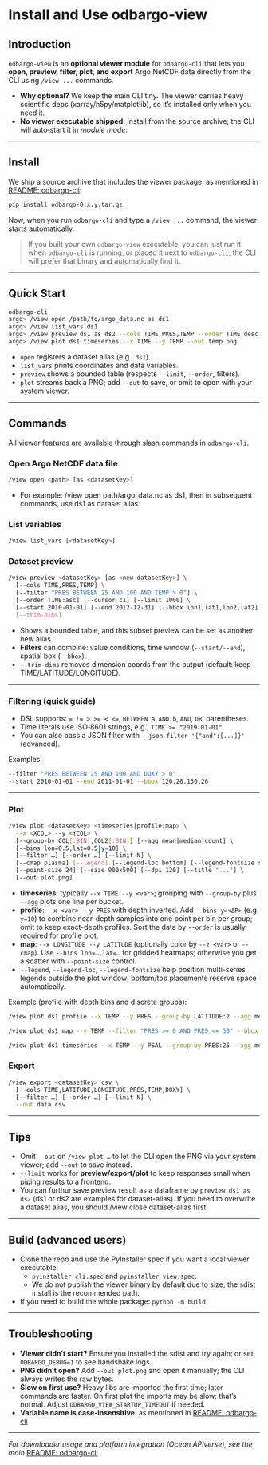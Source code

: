 # Install and Use odbargo-view

## Introduction

`odbargo-view` is an **optional viewer module** for `odbargo-cli` that lets you **open, preview, filter, plot, and export** Argo NetCDF data directly from the CLI using `/view ...` commands.

* **Why optional?** We keep the main CLI tiny. The viewer carries heavy scientific deps (xarray/h5py/matplotlib), so it’s installed only when you need it.
* **No viewer executable shipped.** Install from the source archive; the CLI will auto‑start it in *module mode*.

---

## Install

We ship a source archive that includes the viewer package, as mentioned in [README: odbargo-cli](https://github.com/cywhale/argo/blob/main/README.md):

```bash
pip install odbargo-0.x.y.tar.gz
```

Now, when you run `odbargo-cli` and type a `/view ...` command, the viewer starts automatically.

> If you built your own `odbargo-view` executable, you can just run it when `odbargo-cli` is running, or placed it next to `odbargo-cli`, the CLI will prefer that binary and automatically find it.

---

## Quick Start

```bash
odbargo-cli
argo> /view open /path/to/argo_data.nc as ds1
argo> /view list_vars ds1
argo> /view preview ds1 as ds2 --cols TIME,PRES,TEMP --order TIME:desc --limit 1000
argo> /view plot ds1 timeseries --x TIME --y TEMP --out temp.png
```

* `open` registers a dataset alias (e.g., `ds1`).
* `list_vars` prints coordinates and data variables.
* `preview` shows a bounded table (respects `--limit`, `--order`, filters). 
* `plot` streams back a PNG; add `--out` to save, or omit to open with your system viewer.

---

## Commands

All viewer features are available through slash commands in `odbargo-cli`.

### Open Argo NetCDF data file

```bash
/view open <path> [as <datasetKey>]
```

* For example: /view open path/argo_data.nc as ds1, then in subsequent commands, use ds1 as dataset alias. 

### List variables

```bash
/view list_vars [<datasetKey>]
```

### Dataset preview

```bash
/view preview <datasetKey> [as <new datasetKey>] \
  [--cols TIME,PRES,TEMP] \
  [--filter "PRES BETWEEN 25 AND 100 AND TEMP > 0"] \
  [--order TIME:asc] [--cursor c1] [--limit 1000] \
  [--start 2010-01-01] [--end 2012-12-31] [--bbox lon1,lat1,lon2,lat2] \
  [--trim-dims]
```

* Shows a bounded table, and this subset preview can be set as another new alias.
* **Filters** can combine: value conditions, time window (`--start/--end`), spatial box (`--bbox`).
* `--trim-dims` removes dimension coords from the output (default: keep TIME/LATITUDE/LONGITUDE).

---

### Filtering (quick guide)

* DSL supports: `= != > >= < <=`, `BETWEEN a AND b`, `AND`, `OR`, parentheses.
* Time literals use ISO‑8601 strings, e.g., `TIME >= "2019-01-01"`.
* You can also pass a JSON filter with `--json-filter '{"and":[...]}'` (advanced).

Examples:

```bash
--filter "PRES BETWEEN 25 AND 100 AND DOXY > 0"
--start 2010-01-01 --end 2011-01-01 --bbox 120,20,130,26
```

---

### Plot

```bash
/view plot <datasetKey> <timeseries|profile|map> \
  --x <XCOL> --y <YCOL> \
  [--group-by COL[:BIN],COL2[:BIN]] [--agg mean|median|count] \
  [--bins lon=0.5,lat=0.5|y=10] \
  [--filter …] [--order …] [--limit N] \
  [--cmap plasma] [--legend] [--legend-loc bottom] [--legend-fontsize small] \
  [--point-size 24] [--size 900x500] [--dpi 120] [--title "..."] \
  [--out plot.png]
```

* **timeseries**: typically `--x TIME --y <var>`; grouping with `--group-by` plus `--agg` plots one line per bucket.
* **profile**: `--x <var> --y PRES` with depth inverted. Add `--bins y=<ΔP>` (e.g. `y=10`) to combine near-depth samples into one point per bin per group; omit to keep exact-depth profiles. Sort the data by `--order` is usually required for profile plot.
* **map**: `--x LONGITUDE --y LATITUDE` (optionally color by `--z <var>` or `--cmap`). Use `--bins lon=…,lat=…` for gridded heatmaps; otherwise you get a scatter with `--point-size` control.
* `--legend`, `--legend-loc`, `--legend-fontsize` help position multi-series legends outside the plot window; bottom/top placements reserve space automatically.

Example (profile with depth bins and discrete groups):

```bash
/view plot ds1 profile --x TEMP --y PRES --group-by LATITUDE:2 --agg mean --bins lon=2,lat=2,y=2 --order PRES:desc --legend-loc bottom --cmap tab20

/view plot ds1 map --y TEMP --filter "PRES >= 0 AND PRES <= 50" --bbox -100,-30,-20,30 --agg mean --point-size 15

/view plot ds1 timeseries --x TEMP --y PSAL --group-by PRES:25 --agg mean --legend-loc "upper right" --cmap plasma --filter "PRES >= 0 AND PRES <= 250" --start 2002-01-01 --end 2017-01-01
```

### Export

```bash
/view export <datasetKey> csv \
  [--cols TIME,LATITUDE,LONGITUDE,PRES,TEMP,DOXY] \
  [--filter …] [--order …] [--limit N] \
  --out data.csv
```

---

## Tips

* Omit `--out` on `/view plot …` to let the CLI open the PNG via your system viewer; add `--out` to save instead.
* `--limit` works for **preview/export/plot** to keep responses small when piping results to a frontend.
* You can furthur save preview result as a dataframe by `preview ds1 as ds2` (ds1 or ds2 are examples for dataset-alias). If you need to overwrite a dataset alias, you should /view close dataset-alias first.

---

## Build (advanced users)

* Clone the repo and use the PyInstaller spec if you want a local viewer executable:
  * `pyinstaller cli.spec` and `pyinstaller view.spec`.
  * We do not publish the viewer binary by default due to size; the sdist install is the recommended path.
* If you need to build the whole package: `python -m build`

---

## Troubleshooting

* **Viewer didn’t start?** Ensure you installed the sdist and try again; or set `ODBARGO_DEBUG=1` to see handshake logs.
* **PNG didn’t open?** Add `--out plot.png` and open it manually; the CLI always writes the raw bytes.
* **Slow on first use?** Heavy libs are imported the first time; later commands are faster. On first plot the imports may be slow; that’s normal. Adjust `ODBARGO_VIEW_STARTUP_TIMEOUT` if needed.
* **Variable name is case-insensitive**: as mentioned in [README: odbargo-cli](https://github.com/cywhale/argo/blob/main/README.md)

---

*For downloader usage and platform integration (Ocean APIverse), see the main* [README: odbargo-cli](https://github.com/cywhale/argo/blob/main/README.md).
